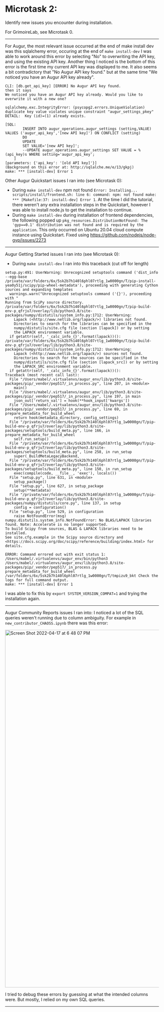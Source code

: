 # Microtask 2:
Identify new issues you encounter during installation.

For GrimoireLab, see Microtask 0.

---
For Augur, the most relevant issue occurred at the end of make install dev was this sqlalchemy error, occuring at the end of `make install-dev` I was able to work around this error by selecting "No" to overwriting the API key, and using the existing API key. Another thing I noticed is the bottom of this error is the first time my current API key was displayed to me. 
It also seems a bit contradictory that "No Augur API key found." but at the same time "We noticed you have an Augur API key already". 
```
CLI: [db.get_api_key] [ERROR] No Augur API key found.
then it says
We noticed you have an Augur API key already. Would you like to overwrite it with a new one?

sqlalchemy.exc.IntegrityError: (psycopg2.errors.UniqueViolation) duplicate key value violates unique constraint "augur_settings_pkey"
DETAIL:  Key (id)=(1) already exists.

[SQL:
        INSERT INTO augur_operations.augur_settings (setting,VALUE) VALUES ('augur_api_key','[new API key]') ON CONFLICT (setting)
        DO
        UPDATE
        SET VALUE='[new API key]';
        --UPDATE augur_operations.augur_settings SET VALUE = %(api_key)s WHERE setting='augur_api_key';
    ]
[parameters: {'api_key': '[old API key]'}]
(Background on this error at: http://sqlalche.me/e/13/gkpj)
make: *** [install-dev] Error 1
```

Other Augur Quickstart issues I ran into (see Microtask 0):
- During `make install-dev` npm not found ```Error: Installing...
scripts/install/frontend.sh: line 6: command: npm: not found
make: *** [Makefile:37: install-dev] Error 1```. At the time I did the tutorial, there weren't any extra installation steps in the Quickstart, however I was able to install node.js to get the installation to continue. 
- During `make install-dev` during installation of frontend dependencies, the following popped up `pkg_resources.DistributionNotFound: The 'gyp==0.1' distribution was not found and is required by the application`. This only occurred on Ubuntu 20.04 cloud compute instance using Quickstart. Fixed using https://github.com/nodejs/node-gyp/issues/2273 

---
Augur Getting Started issues I ran into (see Microtask 0): 
- During `make install-dev` I ran into this traceback (cut off for length)
```
setup.py:491: UserWarning: Unrecognized setuptools command ('dist_info --egg-base /private/var/folders/6x/5sk2b7h140l6phl07rtlg_1w0000gn/T/pip-install-yea0y51j/scipy/pip-wheel-metadata'), proceeding with generating Cython sources and expanding templates
  warnings.warn("Unrecognized setuptools command ('{}'), proceeding with "
Running from SciPy source directory.
/private/var/folders/6x/5sk2b7h140l6phl07rtlg_1w0000gn/T/pip-build-env-p_qfrju7/overlay/lib/python3.8/site-packages/numpy/distutils/system_info.py:1712: UserWarning:
    Lapack (<http://www.netlib.org/lapack/>) libraries not found.
    Directories to search for the libraries can be specified in the
    numpy/distutils/site.cfg file (section [lapack]) or by setting
    the LAPACK environment variable.
  if getattr(self, '_calc_info_{}'.format(lapack))():
/private/var/folders/6x/5sk2b7h140l6phl07rtlg_1w0000gn/T/pip-build-env-p_qfrju7/overlay/lib/python3.8/site-packages/numpy/distutils/system_info.py:1712: UserWarning:
    Lapack (<http://www.netlib.org/lapack/>) sources not found.
    Directories to search for the sources can be specified in the
    numpy/distutils/site.cfg file (section [lapack_src]) or by setting
    the LAPACK_SRC environment variable.
  if getattr(self, '_calc_info_{}'.format(lapack))():
Traceback (most recent call last):
  File "/Users/mabel/.virtualenvs/augur_env/lib/python3.8/site-packages/pip/_vendor/pep517/_in_process.py", line 207, in <module>
    main()
  File "/Users/mabel/.virtualenvs/augur_env/lib/python3.8/site-packages/pip/_vendor/pep517/_in_process.py", line 197, in main
    json_out['return_val'] = hook(**hook_input['kwargs'])
  File "/Users/mabel/.virtualenvs/augur_env/lib/python3.8/site-packages/pip/_vendor/pep517/_in_process.py", line 69, in prepare_metadata_for_build_wheel
    return hook(metadata_directory, config_settings)
  File "/private/var/folders/6x/5sk2b7h140l6phl07rtlg_1w0000gn/T/pip-build-env-p_qfrju7/overlay/lib/python3.8/site-packages/setuptools/build_meta.py", line 166, in prepare_metadata_for_build_wheel
    self.run_setup()
  File "/private/var/folders/6x/5sk2b7h140l6phl07rtlg_1w0000gn/T/pip-build-env-p_qfrju7/overlay/lib/python3.8/site-packages/setuptools/build_meta.py", line 258, in run_setup
    super(_BuildMetaLegacyBackend,
  File "/private/var/folders/6x/5sk2b7h140l6phl07rtlg_1w0000gn/T/pip-build-env-p_qfrju7/overlay/lib/python3.8/site-packages/setuptools/build_meta.py", line 150, in run_setup
    exec(compile(code, __file__, 'exec'), locals())
  File "setup.py", line 631, in <module>
    setup_package()
  File "setup.py", line 627, in setup_package
    setup(**metadata)
  File "/private/var/folders/6x/5sk2b7h140l6phl07rtlg_1w0000gn/T/pip-build-env-p_qfrju7/overlay/lib/python3.8/site-packages/numpy/distutils/core.py", line 137, in setup
    config = configuration()
  File "setup.py", line 529, in configuration
    raise NotFoundError(msg)
numpy.distutils.system_info.NotFoundError: No BLAS/LAPACK libraries found. Note: Accelerate is no longer supported.
To build Scipy from sources, BLAS & LAPACK libraries need to be installed.
See site.cfg.example in the Scipy source directory and
<https://docs.scipy.org/doc/scipy/reference/building/index.html> for details.

ERROR: Command errored out with exit status 1: /Users/mabel/.virtualenvs/augur_env/bin/python3 /Users/mabel/.virtualenvs/augur_env/lib/python3.8/site-packages/pip/_vendor/pep517/_in_process.py prepare_metadata_for_build_wheel /var/folders/6x/5sk2b7h140l6phl07rtlg_1w0000gn/T/tmpizu9_bkt Check the logs for full command output.
make: *** [install-dev] Error 1
```
I was able to fix this by `export SYSTEM_VERSION_COMPAT=1` and trying the installation again. 

---
Augur Community Reports issues I ran into:
I noticed a lot of the SQL queries weren't running due to column ambiguity. For example in `new_contributor_CHAOSS.ipynb` there was this error:

<img width="1172" alt="Screen Shot 2022-04-17 at 6 48 07 PM" src="https://user-images.githubusercontent.com/70232089/163741989-d47d0fb5-f0c5-425c-afa9-7bfa6ff38b03.png">

I tried to debug these errors by guessing at what the intended columns were. But mostly, I relied on my own SQL queries. 

--- 

